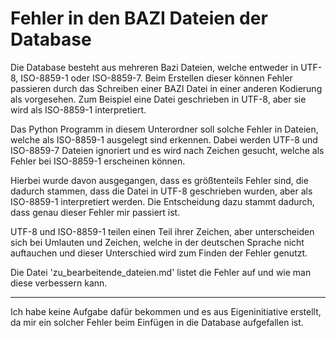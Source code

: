 # Fehler in den BAZI Dateien der Database

Die Database besteht aus mehreren Bazi Dateien, welche entweder in UTF-8, ISO-8859-1 oder ISO-8859-7. Beim Erstellen dieser können Fehler passieren durch das Schreiben einer BAZI Datei in einer anderen Kodierung als vorgesehen. Zum Beispiel eine Datei geschrieben in UTF-8, aber sie wird als ISO-8859-1 interpretiert.

Das Python Programm in diesem Unterordner soll solche Fehler in Dateien, welche als ISO-8859-1 ausgelegt sind erkennen. Dabei werden UTF-8 und ISO-8859-7 Dateien ignoriert und es wird nach Zeichen gesucht, welche als Fehler bei ISO-8859-1 erscheinen können.

Hierbei wurde davon ausgegangen, dass es größtenteils Fehler sind, die dadurch stammen, dass die Datei in UTF-8 geschrieben wurden, aber als ISO-8859-1 interpretiert werden. Die Entscheidung dazu stammt dadurch, dass genau dieser Fehler mir passiert ist.

UTF-8 und ISO-8859-1 teilen einen Teil ihrer Zeichen, aber unterscheiden sich bei Umlauten und Zeichen, welche in der deutschen Sprache nicht auftauchen und dieser Unterschied wird zum Finden der Fehler genutzt.

Die Datei 'zu_bearbeitende_dateien.md' listet die Fehler auf und wie man diese verbessern kann.

---

Ich habe keine Aufgabe dafür bekommen und es aus Eigeninitiative erstellt, da mir ein solcher Fehler beim Einfügen in die Database aufgefallen ist.